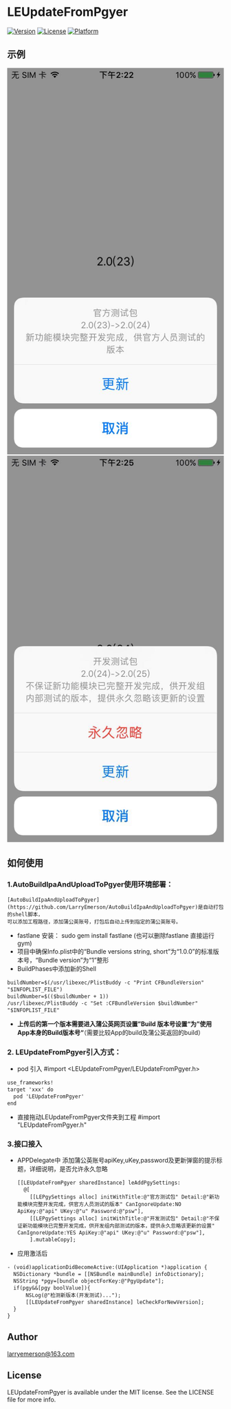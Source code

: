 # LEUpdateFromPgyer

[![Version](https://img.shields.io/cocoapods/v/LEUpdateFromPgyer.svg?style=flat)](http://cocoapods.org/pods/LEUpdateFromPgyer)
[![License](https://img.shields.io/cocoapods/l/LEUpdateFromPgyer.svg?style=flat)](http://cocoapods.org/pods/LEUpdateFromPgyer)
[![Platform](https://img.shields.io/cocoapods/p/LEUpdateFromPgyer.svg?style=flat)](http://cocoapods.org/pods/LEUpdateFromPgyer)
## 示例
![](https://github.com/LarryEmerson/LEAllFrameworksGif/blob/master/v23_v24.jpg)
![](https://github.com/LarryEmerson/LEAllFrameworksGif/blob/master/v24_v25.jpg)

## 如何使用
### 1.AutoBuildIpaAndUploadToPgyer使用环境部署：

```
[AutoBuildIpaAndUploadToPgyer](https://github.com/LarryEmerson/AutoBuildIpaAndUploadToPgyer)是自动打包的shell脚本，
可以添加工程路径，添加蒲公英账号，打包后自动上传到指定的蒲公英账号。
```

 - fastlane 安装： sudo gem install fastlane (也可以删除fastlane 直接运行gym)
 - 项目中确保Info.plist中的“Bundle versions string, short”为“1.0.0”的标准版本号，“Bundle version”为“1”整形
 - BuildPhases中添加新的Shell
 
 ```
 buildNumber=$(/usr/libexec/PlistBuddy -c "Print CFBundleVersion" "$INFOPLIST_FILE")
 buildNumber=$(($buildNumber + 1))
 /usr/libexec/PlistBuddy -c "Set :CFBundleVersion $buildNumber" "$INFOPLIST_FILE"
 ``` 
 - **上传后的第一个版本需要进入蒲公英网页设置”Build 版本号设置“为”使用App本身的Build版本号“**（需要比较App的build及蒲公英返回的build）
### 2. LEUpdateFromPgyer引入方式：
 - pod 引入 #import <LEUpdateFromPgyer/LEUpdateFromPgyer.h>
  
  ```
  use_frameworks!
  target 'xxx' do
    pod 'LEUpdateFromPgyer'
  end
  ```
  
 - 直接拖动LEUpdateFromPgyer文件夹到工程 #import "LEUpdateFromPgyer.h"
### 3.接口接入
 - APPDelegate中 添加蒲公英账号apiKey,uKey,password及更新弹窗的提示标题，详细说明，是否允许永久忽略
   
   ```
   [[LEUpdateFromPgyer sharedInstance] leAddPgySettings:
     @[
       [[LEPgySettings alloc] initWithTitle:@"官方测试包" Detail:@"新功能模块完整开发完成，供官方人员测试的版本" CanIgnoreUpdate:NO ApiKey:@"api" UKey:@"u" Password:@"psw"],
       [[LEPgySettings alloc] initWithTitle:@"开发测试包" Detail:@"不保证新功能模块已完整开发完成，供开发组内部测试的版本，提供永久忽略该更新的设置" CanIgnoreUpdate:YES ApiKey:@"api" UKey:@"u" Password:@"psw"],
       ].mutableCopy];
   ```
   
 - 应用激活后
  
  ```
  - (void)applicationDidBecomeActive:(UIApplication *)application { 
    NSDictionary *bundle = [[NSBundle mainBundle] infoDictionary];
    NSString *pgy=[bundle objectForKey:@"PgyUpdate"];
    if(pgy&&[pgy boolValue]){
        NSLog(@"检测新版本(开发测试)...");
        [[LEUpdateFromPgyer sharedInstance] leCheckForNewVersion];
    }
  }
  ```

## Author

larryemerson@163.com

## License

LEUpdateFromPgyer is available under the MIT license. See the LICENSE file for more info.


